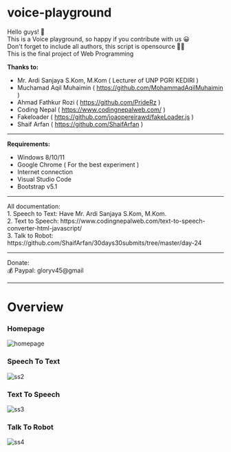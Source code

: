 # voice-playground
Hello guys! 👋 <br>
This is a Voice playground, so happy if you contribute with us 😀 <br>
Don't forget to include all authors, this script is opensource 👌🏽 <br>
This is the final project of Web Programming

<b>Thanks to: </b>
- Mr. Ardi Sanjaya S.Kom, M.Kom ( Lecturer of UNP PGRI KEDIRI )
- Muchamad Aqil Muhaimin ( https://github.com/MohammadAqilMuhaimin )
- Ahmad Fathkur Rozi ( https://github.com/PrideRz )
- Coding Nepal ( https://www.codingnepalweb.com/ )
- Fakeloader ( https://github.com/joaopereirawd/fakeLoader.js )
- Shaif Arfan ( https://github.com/ShaifArfan )

<hr>

<b>Requirements:</b>
- Windows 8/10/11
- Google Chrome ( For the best experiment )
- Internet connection
- Visual Studio Code
- Bootstrap v5.1

<hr>
All documentation: <br>
1. Speech to Text:  Have Mr. Ardi Sanjaya S.Kom, M.Kom. <br>
2. Text to Speech: https://www.codingnepalweb.com/text-to-speech-converter-html-javascript/ <br>
3. Talk to Robot: https://github.com/ShaifArfan/30days30submits/tree/master/day-24

<hr>
Donate: <br>
💰 Paypal: gloryv45@gmail
<hr>
<h1>Overview</h1>
<h3>Homepage</h3>

![homepage](https://user-images.githubusercontent.com/39859740/177284834-0eb39a36-9057-48f8-a40d-22e21f0b026d.jpg)

<h3>Speech To Text</h3>

![ss2](https://user-images.githubusercontent.com/39859740/177288323-06a94b3f-0fac-42a4-9c6f-7e2aeafd4867.jpg)

<h3>Text To Speech</h3>

![ss3](https://user-images.githubusercontent.com/39859740/177289663-240abc7b-102a-4203-9926-d3e1fe496cd5.jpg)

<h3>Talk To Robot</h3>

![ss4](https://user-images.githubusercontent.com/39859740/177287159-ec6755e8-8f2e-46b8-b6c5-f859b24ed70f.jpg)





